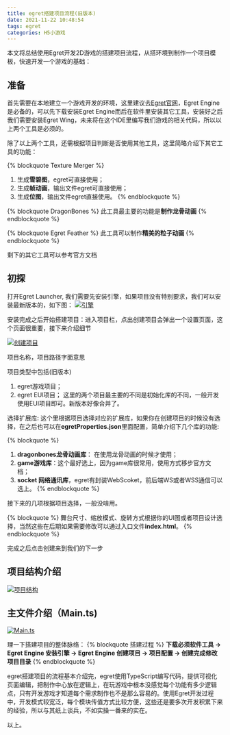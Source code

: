 ```yaml
---
title: egret搭建项目流程(旧版本)
date: 2021-11-22 10:48:54
tags: egret
categories: H5小游戏
---
```


本文将总结使用Egret开发2D游戏的搭建项目流程，从搭环境到制作一个项目模板，快速开发一个游戏的基础：

## 准备

首先需要在本地建立一个游戏开发的环境，这里建议去[Egret官网](https://www.egret.com/products/)，Egret Engine是必备的，可以先下载安装Egret Engine而后在软件里安装其它工具，安装好之后我们需要安装Egret Wing，未来将在这个IDE里编写我们游戏的相关代码，所以以上两个工具是必须的。

除了以上两个工具，还需根据项目判断是否使用其他工具，这里简略介绍下其它工具的功能：

{% blockquote Texture Merger %}

1. 生成**雪碧图**，egret可直接使用；
2. 生成**帧动画**，输出文件egret可直接使用；
3. 生成**位图**，输出文件egret直接使用。
{% endblockquote %}

{% blockquote DragonBones %}
此工具最主要的功能是**制作龙骨动画**
{% endblockquote %}

{% blockquote Egret Feather %}
此工具可以制作**精美的粒子动画**
{% endblockquote %}

剩下的其它工具可以参考官方文档

## 初探

打开Egret Launcher, 我们需要先安装引擎，如果项目没有特别要求，我们可以安装最新版本的，如下图：
<a data-fancybox title="引擎" href="https://img-blog.csdnimg.cn/20200304101933272.png">![引擎](https://img-blog.csdnimg.cn/20200304101933272.png)</a>

安装完成之后开始搭建项目：进入项目栏，点出创建项目会弹出一个设置页面，这个页面很重要，接下来介绍细节

<a data-fancybox title="创建项目" href="https://img-blog.csdnimg.cn/20200304102642543.png">![创建项目](https://img-blog.csdnimg.cn/20200304102642543.png)</a>

项目名称，项目路径字面意思

项目类型中包括(旧版本)

1. egret游戏项目；
2. egret EUI项目；
这里的两个项目最主要的不同是初始化库的不同，一般开发使用EUI项目即可。新版本好像合并了。

选择扩展库: 这个里根据项目选择对应的扩展库，如果你在创建项目的时候没有选择，在之后也可以在**egretProperties.json**里面配置，简单介绍下几个库的功能:

{% blockquote %}

1. **dragonbones龙骨动画库**： 在使用龙骨动画的时候才使用；
2. **game游戏库**：这个最好选上，因为game库很常用，使用方式移步官方文档；
3. **socket 网络通讯库**，egret有封装WebScoket，前后端WS或者WSS通信可以选上。
{% endblockquote %}

接下来的几项根据项目选择，一般没啥用。

{% blockquote %}
舞台尺寸、缩放模式、旋转方式根据你的UI图或者项目设计选择，当然这些在后期如果需要修改可以通过入口文件**index.html**。
{% endblockquote %}

完成之后点击创建来到我们的下一步

## 项目结构介绍

<a data-fancybox title="项目结构" href="https://img-blog.csdnimg.cn/20200304105759222.png">![项目结构](https://img-blog.csdnimg.cn/20200304105759222.png)</a>

## 主文件介绍（Main.ts)

<a data-fancybox title="Main.ts" href="https://img-blog.csdnimg.cn/20200304110729108.png">![Main.ts](https://img-blog.csdnimg.cn/20200304110729108.png)</a>

理一下搭建项目的整体脉络：
{% blockquote 搭建过程 %}
**下载必须软件工具 -> Egret Engine 安装引擎 -> Egret Engine 创建项目 -> 项目配置 -> 创建完成修改项目目录**
{% endblockquote %}

egret搭建项目的流程基本介绍完，egret使用TypeScript编写代码，提供可视化页面编辑，把制作中心放在逻辑上，在玩游戏中根本没感觉每个功能有多少逻辑点，只有开发游戏才知道每个需求制作也不是那么容易的。使用Egret开发过程中，开发模式较宽泛，每个模块传值方式比较方便，这些还是要多次开发积累下来的经验，所以与其纸上谈兵，不如实操一番来的实在。

以上。
